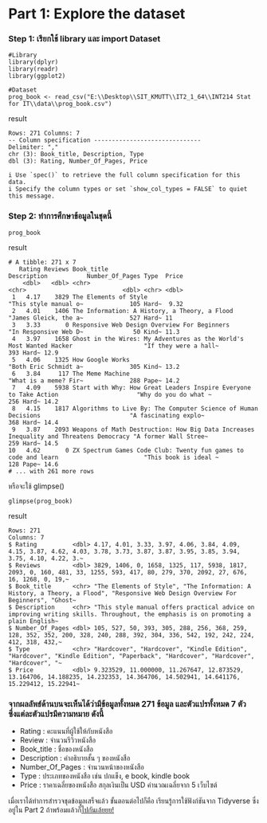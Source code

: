# Part 1: Explore the dataset
### Step 1: เรียกใช้ library และ import Dataset
```
#Library
library(dplyr)
library(readr)
library(ggplot2)

#Dataset
prog_book <- read_csv("E:\\Desktop\\SIT_KMUTT\\IT2_1_64\\INT214 Stat for IT\\data\\prog_book.csv")

```
result
```
Rows: 271 Columns: 7                                                                                                                                                                         
-- Column specification ------------------------------
Delimiter: ","
chr (3): Book_title, Description, Type
dbl (3): Rating, Number_Of_Pages, Price

i Use `spec()` to retrieve the full column specification for this data.
i Specify the column types or set `show_col_types = FALSE` to quiet this message.
```

### Step 2: ทำการศึกษาข้อมูลในชุดนี้
```
prog_book
```
result
```
# A tibble: 271 x 7
   Rating Reviews Book_title                                                                             Description           Number_Of_Pages Type  Price
    <dbl>   <dbl> <chr>                                                                                  <chr>                           <dbl> <chr> <dbl>
 1   4.17    3829 The Elements of Style                                                                  "This style manual o~             105 Hard~  9.32
 2   4.01    1406 The Information: A History, a Theory, a Flood                                          "James Gleick, the a~             527 Hard~ 11   
 3   3.33       0 Responsive Web Design Overview For Beginners                                           "In Responsive Web D~              50 Kind~ 11.3 
 4   3.97    1658 Ghost in the Wires: My Adventures as the World's Most Wanted Hacker                    "If they were a hall~             393 Hard~ 12.9 
 5   4.06    1325 How Google Works                                                                       "Both Eric Schmidt a~             305 Kind~ 13.2 
 6   3.84     117 The Meme Machine                                                                       "What is a meme? Fir~             288 Pape~ 14.2 
 7   4.09    5938 Start with Why: How Great Leaders Inspire Everyone to Take Action                      "Why do you do what ~             256 Hard~ 14.2 
 8   4.15    1817 Algorithms to Live By: The Computer Science of Human Decisions                         "A fascinating explo~             368 Hard~ 14.4 
 9   3.87    2093 Weapons of Math Destruction: How Big Data Increases Inequality and Threatens Democracy "A former Wall Stree~             259 Hard~ 14.5 
10   4.62       0 ZX Spectrum Games Code Club: Twenty fun games to code and learn                        "This book is ideal ~             128 Pape~ 14.6 
# ... with 261 more rows
```

หรือจะใช้ glimpse()

```
glimpse(prog_book)
```
result
```
Rows: 271
Columns: 7
$ Rating          <dbl> 4.17, 4.01, 3.33, 3.97, 4.06, 3.84, 4.09, 4.15, 3.87, 4.62, 4.03, 3.78, 3.73, 3.87, 3.87, 3.95, 3.85, 3.94, 3.75, 4.10, 4.22, 3.~
$ Reviews         <dbl> 3829, 1406, 0, 1658, 1325, 117, 5938, 1817, 2093, 0, 160, 481, 33, 1255, 593, 417, 80, 279, 370, 2092, 27, 676, 16, 1268, 0, 19,~
$ Book_title      <chr> "The Elements of Style", "The Information: A History, a Theory, a Flood", "Responsive Web Design Overview For Beginners", "Ghost~
$ Description     <chr> "This style manual offers practical advice on improving writing skills. Throughout, the emphasis is on promoting a plain English~
$ Number_Of_Pages <dbl> 105, 527, 50, 393, 305, 288, 256, 368, 259, 128, 352, 352, 200, 328, 240, 288, 392, 304, 336, 542, 192, 242, 224, 412, 318, 432,~
$ Type            <chr> "Hardcover", "Hardcover", "Kindle Edition", "Hardcover", "Kindle Edition", "Paperback", "Hardcover", "Hardcover", "Hardcover", "~
$ Price           <dbl> 9.323529, 11.000000, 11.267647, 12.873529, 13.164706, 14.188235, 14.232353, 14.364706, 14.502941, 14.641176, 15.229412, 15.22941~
```
### จากผลลัพธ์ด้านบนจะเห็นได้ว่ามีข้อมูลทั้งหมด 271 ข้อมูล และตัวแปรทั้งหมด 7 ตัว <br> ซึ่งแต่ละตัวแปรมีความหมาย ดังนี้
- Rating : คะแนนที่ผู้ใช้ให้กับหนังสือ
- Review : จำนวนรีวิวหนังสือ
- Book_title : ชื่อของหนังสือ
- Description : คำอธิบายสั้น ๆ ของหนังสือ
- Number_Of_Pages : จำนวนหน้าของหนังสือ
- Type : ประเภทของหนังสือ เช่น ปกแข็ง, e book, kindle book
- Price : ราคาเฉลี่ยของหนังสือ สกุลเงินเป็น USD คำนวณเฉลี่ยจาก 5 เว็บไซต์

เมื่อเราได้ทำการสำรวจชุดข้อมูลเสร็จแล้ว ขั้นตอนต่อไปก็คือ เรียนรู้การใช้ฟังก์ชันจาก Tidyverse ซึ่งอยู่ใน Part 2 ถ้าพร้อมแล้วก็[ไปกันเล้ยยย!](./LearningFunction.md)
